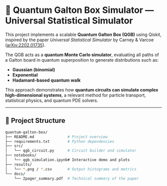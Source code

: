 # 🧠 Quantum Galton Box Simulator — Universal Statistical Simulator

This project implements a scalable **Quantum Galton Box (QGB)** using Qiskit, inspired by the paper *Universal Statistical Simulator* by Carney & Varcoe ([arXiv:2202.01735](https://arxiv.org/abs/2202.01735)).

The QGB acts as a **quantum Monte Carlo simulator**, evaluating all paths of a Galton board in quantum superposition to generate distributions such as:
- **Gaussian (binomial)**
- **Exponential**
- **Hadamard-based quantum walk**

This approach demonstrates how **quantum circuits can simulate complex high-dimensional systems**, a relevant method for particle transport, statistical physics, and quantum PDE solvers.

---

## 📁 Project Structure

```bash
quantum-galton-box/
├── README.md               # Project overview
├── requirements.txt        # Python dependencies
├── src/
│   └── qgb_circuit.py      # Circuit builder and simulator
├── notebooks/
│   └── qgb_simulation.ipynb# Interactive demo and plots
├── results/
│   └── *.png / *.csv       # Output histograms and metrics
└── docs/
    └── 2pager_summary.pdf  # Technical summary of the paper

